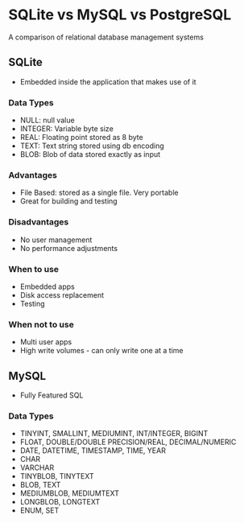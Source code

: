 # SQLite vs MySQL vs PostgreSQL

A comparison of relational database management systems

## SQLite

-   Embedded inside the application that makes use of it

### Data Types

-   NULL: null value
-   INTEGER: Variable byte size
-   REAL: Floating point stored as 8 byte
-   TEXT: Text string stored using db encoding
-   BLOB: Blob of data stored exactly as input

### Advantages

-   File Based: stored as a single file. Very portable
-   Great for building and testing

### Disadvantages

-   No user management
-   No performance adjustments

### When to use

-   Embedded apps
-   Disk access replacement
-   Testing

### When not to use

-   Multi user apps
-   High write volumes - can only write one at a time

## MySQL

-   Fully Featured SQL

### Data Types

-   TINYINT, SMALLINT, MEDIUMINT, INT/INTEGER, BIGINT
-   FLOAT, DOUBLE/DOUBLE PRECISION/REAL, DECIMAL/NUMERIC
-   DATE, DATETIME, TIMESTAMP, TIME, YEAR
-   CHAR
-   VARCHAR
-   TINYBLOB, TINYTEXT
-   BLOB, TEXT
-   MEDIUMBLOB, MEDIUMTEXT
-   LONGBLOB, LONGTEXT
-   ENUM, SET
